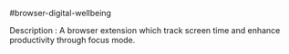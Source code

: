 #browser-digital-wellbeing

Description : A browser extension which track screen time and enhance productivity through focus mode.

